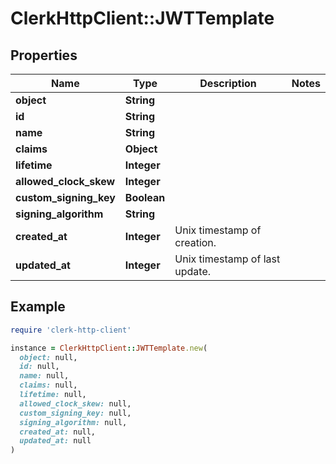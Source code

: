 # ClerkHttpClient::JWTTemplate

## Properties

| Name | Type | Description | Notes |
| ---- | ---- | ----------- | ----- |
| **object** | **String** |  |  |
| **id** | **String** |  |  |
| **name** | **String** |  |  |
| **claims** | **Object** |  |  |
| **lifetime** | **Integer** |  |  |
| **allowed_clock_skew** | **Integer** |  |  |
| **custom_signing_key** | **Boolean** |  |  |
| **signing_algorithm** | **String** |  |  |
| **created_at** | **Integer** | Unix timestamp of creation.  |  |
| **updated_at** | **Integer** | Unix timestamp of last update.  |  |

## Example

```ruby
require 'clerk-http-client'

instance = ClerkHttpClient::JWTTemplate.new(
  object: null,
  id: null,
  name: null,
  claims: null,
  lifetime: null,
  allowed_clock_skew: null,
  custom_signing_key: null,
  signing_algorithm: null,
  created_at: null,
  updated_at: null
)
```

